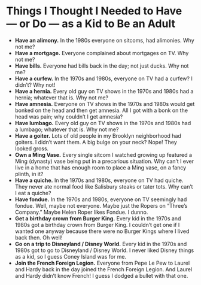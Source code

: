 # Things I Thought I Needed to Have — or Do — as a Kid to Be an Adult

* **Have an alimony.** In the 1980s everyone on sitcoms, had alimonies. Why not me? 
* **Have a mortgage.** Everyone complained about mortgages on TV. Why not me?
* **Have bills.** Everyone had bills back in the day; not just ducks. Why not me?
* **Have a curfew.** In the 1970s and 1980s, everyone on TV had a curfew? I didn’t? Why not!
* **Have a hernia.** Every old guy on TV shows in the 1970s and 1980s had a hernia; whatever that is. Why not me?
* **Have amnesia.** Everyone on TV shows in the 1970s and 1980s would get  bonked on the head and then get amnesia. All I got with a bonk on the head was pain; why couldn’t I get amnesia?
* **Have lumbago.** Every old guy on TV shows in the 1970s and 1980s had a lumbago; whatever that is. Why not me?
* **Have a goiter.** Lots of old people in my Brooklyn neighborhood had goiters. I didn’t want them. A big bulge on your neck? Nope! They looked gross.
* **Own a Ming Vase.** Every single sitcom I watched growing up featured a Ming (dynasty) vase being put in a precarious situation. Why can’t I ever live in a home that has enough room to place a Ming vase, on a fancy plinth, in it?
* **Have a quiche.** In the 1970s and 1980s, everyone on TV had quiche. They never ate normal food like Salisbury steaks or tater tots. Why can’t I eat a quiche?
* **Have fondue.** In the 1970s and 1980s, everyone on TV seemingly had fondue. Well, maybe not everyone. Maybe just the Ropers on “Three’s Company.” Maybe Helen Roper likes Fondue. I dunno.
* **Get a birthday crown from Burger King.** Every kid in the 1970s and 1980s got a birthday crown from Burger King. I couldn’t get one if I wanted one anyway because there were no Burger Kings where I lived back then. Oh well!
* **Go on a trip to Disneyland / Disney World.** Every kid in the 1970s and 1980s got to go to Disneyland / Disney World. I never liked Disney things as a kid, so I guess Coney Island was for me.
* **Join the French Foreign Legion.** Everyone from Pepe Le Pew to Laurel and Hardy back in the day joined the French Foreign Legion. And Laurel and Hardy didn’t know French! I guess I dodged a bullet with that one.